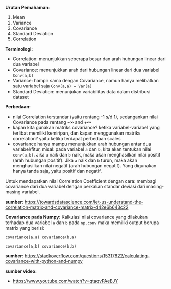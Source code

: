 **Urutan Pemahaman**:
1. Mean
2. Variance
3. Covariance
4. Standard Deviation
5. Correlation

**Terminologi:**

- Correlation: menunjukkan seberapa besar dan arah hubungan linear dari dua variabel
- Covariance: menunjukkan arah dari hubungan linear dari dua variabel ```Conv(a,b)```
- Variance: hampir sama dengan Covariance, namun hanya melibatkan satu variabel saja ```Conv(a,a) = Var(a)```
- Standard Deviation: menunjukan variabilitas data dalam distribusi dataset 


**Perbedaan:**
- nilai Correlation terstandar (yaitu rentang -1 s/d 1), sedangankan nilai Covariance pada rentang -∞ and +∞
- kapan kita gunakan matriks covariance? ketika variabel-variabel yang terlibat memiliki kemiripan, dan kapan menggunakan matriks correlation? yaitu ketika terdapat perbedaan scales
- covariance hanya mampu menunjukkan arah hubungan antar dua variabel/fitur, misal: pada variabel ```a``` dan ```b```, kita akan tentukan nilai ```conv(a,b)```. Jika ```a``` naik dan ```b``` naik, maka akan menghasilkan nilai positif (arah hubungan positif). Jika ```a``` naik dan ```b``` turun, maka akan menghasilkan nilai negatif (arah hubungan negatif). Yang digunakan hanya tanda saja, yaitu positif dan negatif.  

Untuk mendapatkan nilai Correlation Coefficient dengan cara:
membagi covariance dari dua variabel dengan perkalian standar deviasi dari masing-masing variabel.


**sumber**: https://towardsdatascience.com/let-us-understand-the-correlation-matrix-and-covariance-matrix-d42e6b643c22

**Covariance pada Numpy:**
Kalkulasi nilai covariance yang dilakukan terhadap dua variabel ```a``` dan ```b``` pada ```np.conv``` maka memiliki output berupa matrix yang berisi:

```covariance(a,a) covariance(b,a)```

```covariance(a,b) covariance(b,b)```

**sumber**: https://stackoverflow.com/questions/15317822/calculating-covariance-with-python-and-numpy

**sumber video:**
- https://www.youtube.com/watch?v=qtaqvPAeEJY

